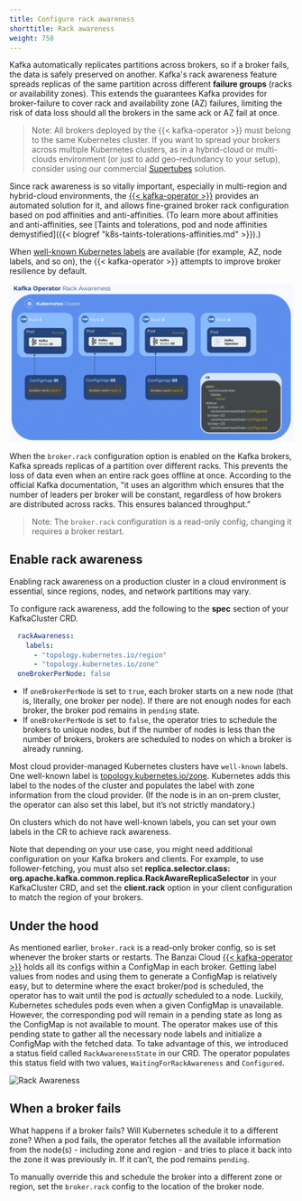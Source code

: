 ```yaml
---
title: Configure rack awareness
shorttitle: Rack awareness
weight: 750
---
```


Kafka automatically replicates partitions across brokers, so if a broker fails, the data is safely preserved on another. Kafka's rack awareness feature spreads replicas of the same partition across different **failure groups** (racks or availability zones). This extends the guarantees Kafka provides for broker-failure to cover rack and availability zone (AZ) failures, limiting the risk of data loss should all the brokers in the same ack or AZ fail at once.

> Note: All brokers deployed by the {{< kafka-operator >}} must belong to the same Kubernetes cluster. If you want to spread your brokers across multiple Kubernetes clusters, as in a hybrid-cloud or multi-clouds environment (or just to add geo-redundancy to your setup), consider using our commercial [Supertubes](/products/supertubes/) solution.

Since rack awareness is so vitally important, especially in multi-region and hybrid-cloud environments, the [{{< kafka-operator >}}](https://github.com/banzaicloud/koperator) provides an automated solution for it, and allows fine-grained broker rack configuration based on pod affinities and anti-affinities. (To learn more about affinities and anti-affinities, see [Taints and tolerations, pod and node affinities demystified]({{< blogref "k8s-taints-tolerations-affinities.md" >}}).)

When [well-known Kubernetes labels](https://kubernetes.io/docs/reference/kubernetes-api/labels-annotations-taints/) are available (for example, AZ, node labels, and so on), the {{< kafka-operator >}} attempts to improve broker resilience by default.

![Rack Awareness](kafkarack.png)

When the `broker.rack` configuration option is enabled on the Kafka brokers, Kafka spreads replicas of a partition over different racks. This prevents the loss of data even when an entire rack goes offline at once. According to the official Kafka documentation, "it uses an algorithm which ensures that the number of leaders per broker will be constant, regardless of how brokers are distributed across racks. This ensures balanced throughput.”

> Note: The `broker.rack` configuration is a read-only config, changing it requires a broker restart.

## Enable rack awareness

Enabling rack awareness on a production cluster in a cloud environment is essential, since regions, nodes, and network partitions may vary.

To configure rack awareness, add the following to the **spec** section of your KafkaCluster CRD.

```yaml
  rackAwareness:
    labels:
      - "topology.kubernetes.io/region"
      - "topology.kubernetes.io/zone"
  oneBrokerPerNode: false
```

- If `oneBrokerPerNode` is set to `true`, each broker starts on a new node (that is, literally, one broker per node). If there are not enough nodes for each broker, the broker pod remains in `pending` state.
- If `oneBrokerPerNode` is set to `false`, the operator tries to schedule the brokers to unique nodes, but if the number of nodes is less than the number of brokers, brokers are scheduled to nodes on which a broker is already running.

Most cloud provider-managed Kubernetes clusters have `well-known` labels. One well-known label is [topology.kubernetes.io/zone](https://kubernetes.io/docs/reference/labels-annotations-taints/#topologykubernetesiozone). Kubernetes adds this label to the nodes of the cluster and populates the label with zone information from the cloud provider. (If the node is in an on-prem cluster, the operator can also set this label, but it’s not strictly mandatory.)

On clusters which do not have well-known labels, you can set your own labels in the CR to achieve rack awareness.

Note that depending on your use case, you might need additional configuration on your Kafka brokers and clients. For example, to use follower-fetching, you must also set **replica.selector.class: org.apache.kafka.common.replica.RackAwareReplicaSelector** in your KafkaCluster CRD, and set the **client.rack** option in your client configuration to match the region of your brokers.

## Under the hood

As mentioned earlier, `broker.rack` is a read-only broker config, so is set whenever the broker starts or restarts. The Banzai Cloud [{{< kafka-operator >}}](https://github.com/banzaicloud/koperator) holds all its configs within a ConfigMap in each broker.
Getting label values from nodes and using them to generate a ConfigMap is relatively easy, but to determine where the exact broker/pod is scheduled, the operator has to wait until the pod is *actually* scheduled to a node. Luckily, Kubernetes schedules pods even when a given ConfigMap is unavailable. However, the corresponding pod will remain in a pending state as long as the ConfigMap is not available to mount. The operator makes use of this pending state to gather all the necessary node labels and initialize a ConfigMap with the fetched data. To take advantage of this, we introduced a status field called `RackAwarenessState` in our CRD. The operator populates this status field with two values, `WaitingForRackAwareness` and `Configured`.

![Rack Awareness](/img/blog/kafka-rack-awareness/kafkarack.gif)

## When a broker fails

What happens if a broker fails? Will Kubernetes schedule it to a different zone? When a pod fails, the operator fetches all the available information from the node(s) - including zone and region - and tries to place it back into the zone it was previously in. If it can’t, the pod remains `pending`.

To manually override this and schedule the broker into a different zone or region, set the `broker.rack` config to the location of the broker node.
